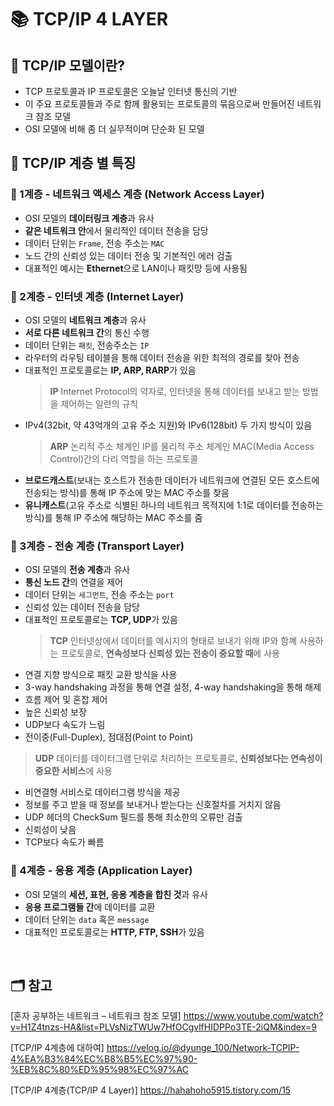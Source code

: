 # 📚 TCP/IP 4 LAYER

## 📖 TCP/IP 모델이란?

- TCP 프로토콜과 IP 프로토콜은 오늘날 인터넷 통신의 기반
- 이 주요 프로토콜들과 주로 함께 활용되는 프로토콜의 묶음으로써 만들어진 네트워크 참조 모델
- OSI 모델에 비해 좀 더 실무적이며 단순화 된 모델

## 📖 TCP/IP 계층 별 특징

### 📍 1계층 - 네트워크 액세스 계층 (Network Access Layer)

- OSI 모델의 **데이터링크 계층**과 유사
- **같은 네트워크 안**에서 물리적인 데이터 전송을 담당
- 데이터 단위는 `Frame`, 전송 주소는 `MAC`
- 노드 간의 신뢰성 있는 데이터 전송 및 기본적인 에러 검출
- 대표적인 예시는 **Ethernet**으로 LAN이나 패킷망 등에 사용됨

### 📍 2계층 - 인터넷 계층 (Internet Layer)

- OSI 모델의 **네트워크 계층**과 유사
- **서로 다른 네트워크 간**의 통신 수행
- 데이터 단위는 `패킷`, 전송주소는 `IP`
- 라우터의 라우팅 테이블을 통해 데이터 전송을 위한 최적의 경로를 찾아 전송
- 대표적인 프로토콜로는 **IP, ARP, RARP**가 있음
  > **IP**
  > Internet Protocol의 약자로, 인터넷을 통해 데이터를 보내고 받는 방법을 제어하는 일련의 규칙
- IPv4(32bit, 약 43억개의 고유 주소 지원)와 IPv6(128bit) 두 가지 방식이 있음
  > **ARP**
  > 논리적 주소 체계인 IP를 물리적 주소 체계인 MAC(Media Access Control)간의 다리 역할을 하는 프로토콜
- **브로드캐스트**(보내는 호스트가 전송한 데이터가 네트워크에 연결된 모든 호스트에 전송되는 방식)를 통해 IP 주소에 맞는 MAC 주소를 찾음
- **유니캐스트**(고유 주소로 식별된 하나의 네트워크 목적지에 1:1로 데이터를 전송하는 방식)를 통해 IP 주소에 해당하는 MAC 주소를 줌

### 📍 3계층 - 전송 계층 (Transport Layer)

- OSI 모델의 **전송 계층**과 유사
- **통신 노드 간**의 연결을 제어
- 데이터 단위는 `세그먼트`, 전송 주소는 `port`
- 신뢰성 있는 데이터 전송을 담당
- 대표적인 프로토콜로는 **TCP, UDP**가 있음
  > **TCP**
  > 인터넷상에서 데이터를 메시지의 형태로 보내기 위해 IP와 함꼐 사용하는 프로토콜로, **연속성보다 신뢰성 있는 전송이 중요할 때**에 사용
- 연결 지향 방식으로 패킷 교환 방식을 사용
- 3-way handshaking 과정을 통해 연결 설정, 4-way handshaking을 통해 해제
- 흐름 제어 및 혼잡 제어
- 높은 신뢰성 보장
- UDP보다 속도가 느림
- 전이중(Full-Duplex), 점대점(Point to Point)

> **UDP**
> 데이터를 데이터그램 단위로 처리하는 프로토콜로, **신뢰성보다는 연속성이 중요한 서비스**에 사용

- 비연결형 서비스로 데이터그램 방식을 제공
- 정보를 주고 받을 때 정보를 보내거나 받는다는 신호절차를 거치지 않음
- UDP 헤더의 CheckSum 필드를 통해 최소한의 오류만 검출
- 신뢰성이 낮음
- TCP보다 속도가 빠름

### 📍 4계층 - 응용 계층 (Application Layer)

- OSI 모델의 **세션, 표현, 응용 계층을 합친 것**과 유사
- **응용 프로그램들 간**에 데이터를 교환
- 데이터 단위는 `data` 혹은 `message`
- 대표적인 프로토콜로는 **HTTP, FTP, SSH**가 있음

</br>

## 🗂️ 참고

[혼자 공부하는 네트워크 – 네트워크 참조 모델]
https://www.youtube.com/watch?v=H1Z4tnzs-HA&list=PLVsNizTWUw7HfOCgvlfHIDPPo3TE-2iQM&index=9

[TCP/IP 4계층에 대하여]
https://velog.io/@dyunge_100/Network-TCPIP-4%EA%B3%84%EC%B8%B5%EC%97%90-%EB%8C%80%ED%95%98%EC%97%AC

[TCP/IP 4계층(TCP/IP 4 Layer)]
https://hahahoho5915.tistory.com/15
